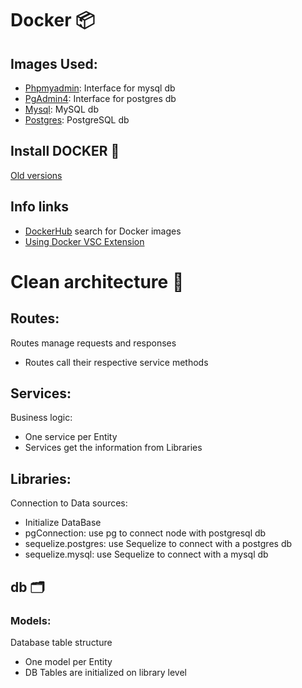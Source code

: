 # Docker 📦

## Images Used:
- [Phpmyadmin](https://hub.docker.com/_/phpmyadmin): Interface for mysql db
- [PgAdmin4](https://hub.docker.com/r/dpage/pgadmin4): Interface for postgres db
- [Mysql](https://hub.docker.com/_/mysql): MySQL db
- [Postgres](https://hub.docker.com/_/postgres): PostgreSQL db

## Install DOCKER 🥸
[Old versions](https://gist.github.com/kupietools/2f9f085228d765da579f0f0702bec33c)

## Info links
- [DockerHub](https://hub.docker.com/) search for Docker images
- [Using Docker VSC Extension](https://learn.microsoft.com/es-es/visualstudio/docker/tutorials/docker-tutorial?WT.mc_id=vscode_docker_aka_getstartedwithdocker)
 
# Clean architecture 🧹

## Routes:
Routes manage requests and responses
- Routes call their respective service methods

## Services:
Business logic:
- One service per Entity
- Services get the information from Libraries

## Libraries:
Connection to Data sources:
- Initialize DataBase
- pgConnection: use pg to connect node with postgresql db
- sequelize.postgres: use Sequelize to connect with a postgres db
- sequelize.mysql: use Sequelize to connect with a mysql db

## db 🗂
### Models:
Database table structure
- One model per Entity
- DB Tables are initialized on library level
